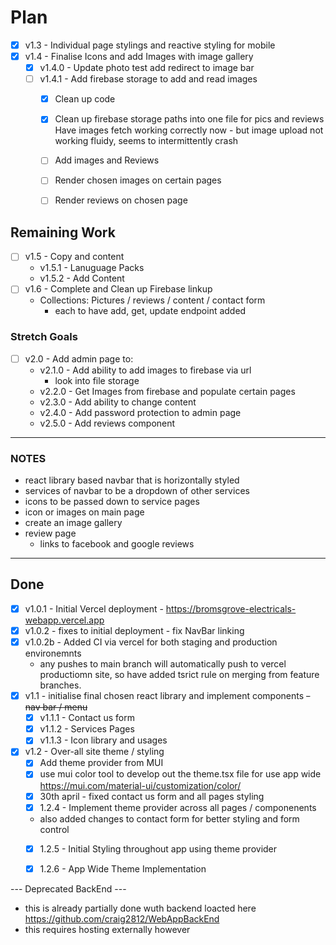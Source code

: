 # Plan 

- [x] v1.3 - Individual page stylings and reactive styling for mobile
- [x] v1.4 - Finalise Icons and add Images with image gallery
  - [x] v1.4.0 - Update photo test add redirect to image bar 
  - [ ] v1.4.1 - Add firebase storage to add and read images 
    - [x] Clean up code 
    - [x] Clean up firebase storage paths into one file for pics and reviews
    Have images fetch working correctly now - but image upload not working fluidy, seems to intermittently crash
    - [ ] Add images and Reviews
    - [ ] Render chosen images on certain pages 
    - [ ] Render reviews on chosen page


## Remaining Work 
- [ ] v1.5 - Copy and content 
  - v1.5.1 - Lanuguage Packs 
  - v1.5.2 - Add Content 
- [ ] v1.6 - Complete and Clean up Firebase linkup
  - Collections:  Pictures / reviews / content / contact form
    - each to have add, get, update endpoint added




### Stretch Goals 
- [ ] v2.0 - Add admin page to:
  - v2.1.0 - Add ability to add images to firebase via url 
    - look into file storage
  - v2.2.0 - Get Images from firebase and populate certain pages 
  - v2.3.0 - Add ability to change content  
  - v2.4.0 - Add password protection to admin page 
  - v2.5.0 - Add reviews component 
---

###  NOTES 
- react library based navbar that is horizontally styled 
- services of navbar to be a dropdown of other services
- icons to be passed down to service pages 
- icon or images on main page 
- create an image gallery
- review page 
  - links to facebook and google reviews
---
## Done 
- [x] v1.0.1 - Initial Vercel deployment - https://bromsgrove-electricals-webapp.vercel.app
- [x] v1.0.2 - fixes to initial deployment - fix NavBar linking
- [x] v1.0.2b - Added CI via vercel for both staging and production environemnts 
  - any pushes to main branch will automatically push to vercel productiomn site, so have added tsrict rule on merging from feature branches. 
- [x] v1.1 - initialise final chosen react library and implement components 
  ~~- nav bar / menu~~ 
    - [x] v1.1.1 - Contact us form 
    - [x] v1.1.2 - Services Pages
    - [x] v1.1.3 - Icon library and usages
- [x] v1.2 - Over-all site theme / styling 
  - [x] Add theme provider from MUI
  - [x] use mui color tool to develop out the theme.tsx file for use app wide https://mui.com/material-ui/customization/color/
  - [x] 30th april - fixed contact us form and all pages styling
  - [x] 1.2.4 - Implement theme provider across all pages / componenents 
   - also added changes to contact form for better styling and form control
  - [x] 1.2.5 - Initial Styling throughout app using theme provider
  - [x] 1.2.6 - App Wide Theme Implementation



--- Deprecated BackEnd --- 
 - this is already partially done wuth backend loacted here https://github.com/craig2812/WebAppBackEnd
 - this requires hosting externally however